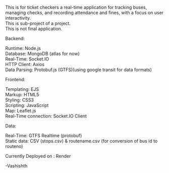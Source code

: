 This is for ticket checkers a real-time application for tracking buses, managing checks, and recording attendance and fines, with a focus on user interactivity.  
This is sub-project of a project.  
This is not final application.  
  
  
Backend:  

Runtime: Node.js  
Database: MongoDB (atlas for now)  
Real-Time: Socket.IO  
HTTP Client: Axios  
Data Parsing: Protobuf.js (GTFS)(using google transit for data formats)  

Frontend:  

Templating: EJS  
Markup: HTML5  
Styling: CSS3  
Scripting: JavaScript  
Map: Leaflet.js  
Real-Time connection: Socket.IO Client  

  
Data:  
  
Real-Time: GTFS Realtime (protobuf)  
Static data: CSV (stops.csv)  & routename.csv (for conversion of bus id to routeno)


Currently Deployed on : Render  
  
-Vashishth  
